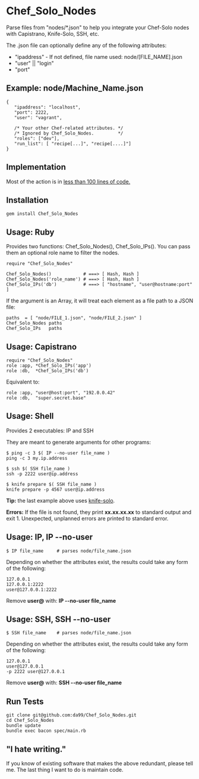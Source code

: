 
Chef\_Solo\_Nodes
===============

Parse files from "nodes/\*.json" to help you integrate your Chef-Solo
nodes with Capistrano, Knife-Solo, SSH, etc.

The .json file can optionally define any of the following attributes:

  * "ipaddress" - If not defined, file name used: node/[FILE\_NAME].json
  * "user" || "login"
  * "port"

Example: node/Machine\_Name.json
--------------------------------
    
    { 
       "ipaddress": "localhost", 
       "port": 2222, 
       "user": "vagrant",

       /* Your other Chef-related attributes. */
       /* Ignored by Chef_Solo_Nodes.         */
       "roles": ["dev"],
       "run_list": [ "recipe[...]", "recipe[....]"]
    }

Implementation
--------------

Most of the action is in
[less than 100 lines of code.](https://github.com/da99/Chef_Solo_Nodes/blob/master/lib/Chef_Solo_Nodes.rb)

Installation
-----------

    gem install Chef_Solo_Nodes

Usage: Ruby
----------

Provides two functions: Chef\_Solo\_Nodes(), Chef\_Solo\_IPs(). 
You can pass them an optional role name to filter the nodes.

    require "Chef_Solo_Nodes"

    Chef_Solo_Nodes()            # ===> [ Hash, Hash ]
    Chef_Solo_Nodes('role_name') # ===> [ Hash, Hash ]
    Chef_Solo_IPs('db')          # ===> [ "hostname", "user@hostname:port" ]

If the argument is an Array, it will treat each element as a 
file path to a JSON file:

    paths  = [ "node/FILE_1.json", "node/FILE_2.json" ]
    Chef_Solo_Nodes paths
    Chef_Solo_IPs   paths


Usage: Capistrano
----------------

    require "Chef_Solo_Nodes"
    role :app, *Chef_Solo_IPs('app')
    role :db,  *Chef_Solo_IPs('db')

Equivalent to:

    role :app, "user@host:port", "192.0.0.42"
    role :db,  "super.secret.base"

Usage: Shell
------------

Provides 2 executables: IP and SSH

They are meant to generate arguments for other programs:

    $ ping -c 3 $( IP --no-user file_name )
    ping -c 3 my.ip.address

    $ ssh $( SSH file_name )
    ssh -p 2222 user@ip.address

    $ knife prepare $( SSH file_name )
    knife prepare -p 4567 user@ip.address

**Tip:** the last example above uses
[knife-solo](https://github.com/matschaffer/knife-solo).

**Errors:** If the file is not found, they print **xx.xx.xx.xx** 
to standard output and exit 1. Unexpected, unplanned errors 
are printed to standard error.

Usage: IP, IP --no-user
--------------------

    $ IP file_name     # parses node/file_name.json
    
Depending on whether the attributes exist, the results could take
any form of the following:

    127.0.0.1  
    127.0.0.1:2222
    user@127.0.0.1:2222 

Remove **user@** with: **IP --no-user file_name**

Usage: SSH, SSH --no-user
--------------------

    $ SSH file_name    # parses node/file_name.json

Depending on whether the attributes exist, the results could take
any form of the following:

    127.0.0.1
    user@127.0.0.1
    -p 2222 user@127.0.0.1

Remove **user@** with: **SSH --no-user file_name**

Run Tests
---------

    git clone git@github.com:da99/Chef_Solo_Nodes.git
    cd Chef_Solo_Nodes
    bundle update
    bundle exec bacon spec/main.rb

"I hate writing."
-----------------------------

If you know of existing software that makes the above redundant,
please tell me. The last thing I want to do is maintain code.

